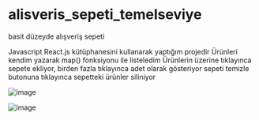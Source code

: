 # alisveris_sepeti_temelseviye
basit düzeyde alışveriş sepeti

Javascript React.js kütüphanesini kullanarak yaptığım projedir
Ürünleri kendim yazarak map() fonksiyonu ile listeledim
Ürünlerin üzerine tıklayınca sepete ekliyor, birden fazla tıklayınca adet olarak gösteriyor sepeti temizle butonuna tıklayınca sepetteki ürünler siliniyor

![image](https://user-images.githubusercontent.com/110103127/192505058-a7de424c-9787-4634-b032-821b4294b980.png)

![image](https://user-images.githubusercontent.com/110103127/192505114-a39bd1cf-ce67-4729-a812-df71ec4d6838.png)
